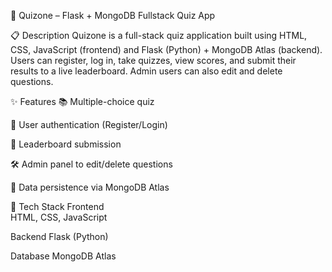 🧠 Quizone – Flask + MongoDB Fullstack Quiz App

📋 Description
Quizone is a full-stack quiz application built using HTML, CSS, JavaScript (frontend) and Flask (Python) + MongoDB Atlas (backend).
Users can register, log in, take quizzes, view scores, and submit their results to a live leaderboard. Admin users can also edit and delete questions.

✨ Features
📚 Multiple-choice quiz

🔐 User authentication (Register/Login)

🧾 Leaderboard submission

🛠 Admin panel to edit/delete questions

💾 Data persistence via MongoDB Atlas

🚀 Tech Stack
Frontend	
HTML, CSS, JavaScript	

Backend	
Flask (Python)

Database
MongoDB Atlas
